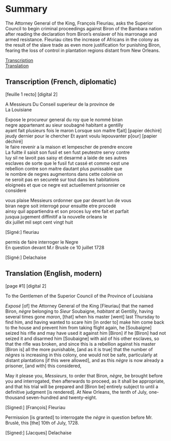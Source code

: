 # Summary  
The Attorney General of the King, François Fleuriau, asks the Superior Council to begin criminal proceedings against Biron of the Bambara nation after reading the declaration from Biron’s enslaver of his marronage and armed resistance. Fleuriau cites the increase of Africans in the colony as the result of the slave trade as even more justification for punishing Biron, fearing the loss of control in plantation regions distant from New Orleans.  
  
[Transcription](#transcription-(French,-diplomatic))  
[Translation](#translation-(English,-modern))  

## Transcription (French, diplomatic)  
  
[feuille 1 recto] [digital 2]  
  
  
A Messieurs Du Conseil superieur de la province de  
La Louisiane  
  
Expose le procureur general du roy que le nommé biran  
negre appartenant au sieur soubagné habitant a gentilly  
ayant fait plusieurs fois le maron Lorsque son maitre f[ait] [papier déchiré]  
jeudy dernier pour le chercher Et ayant voulu lepouvanter p[our] [papier déchiré]  
le faire revenir a la maison et lempescher de prendre encore  
La fuitte il saisit son fusil et sen fust peutestre servy contre  
luy sil ne lavoit pas saisy et desarmé a laide de ses autres  
esclaves de sorte que le fusil fut cassé et comme cest une  
rebellion contre son maitre dautant plus punissable que  
le nombre de negres augmentons dans cette colonie on  
ne seroit pas en secureté sur tout dans les habitations  
eloigneés et que ce negre est actuellement prisonnier ce  
consideré  
  
vous plaise Messieurs ordonner que par devant lun de vous  
biran negre soit interrogé pour ensuitte etre procedé  
ainsy quil appartiendra et son proces luy etre fait et parfait  
jusqua jugement diffinitif a la nouvelle orleans le  
dix juillet mil sept cent vingt huit   
  
  
[Signé:] fleuriau   
  
  
permis de faire interroger le Negre  
En question devant M.r Brusle ce 10 juillet 1728  
  
[Signé:] Delachaise  
  
## Translation (English, modern)  
  
[page #1] [digital 2]  
  
  
To the Gentlemen of the Superior Council of the Province of Louisiana  
  
*Exposé* [of] the Attorney General of the King [Fleuriau] that the named Biron, *nègre* belonging to *Sieur* Soubaigne, *habitant* at Gentilly, having several times gone *maron*, [that] when his master [went] last Thursday to find him, and having wanted to scare him [in order to] make him come back to the house and prevent him from taking flight again, he [Soubaigne] seized his rifle and may have used it against  him [Biron] if he [Biron] had not seized it and disarmed him [Soubaigne] with aid of his other esclaves, so that the rifle was broken, and since this is a rebellion against his master [Biron is] all the more punishable, [and as it is true] that the number of *nègres* is increasing in this colony, one would not be safe, particularly at distant plantations [if this were allowed], and as this *nègre* is now already a prisoner, [and with] this considered,  
  
May it please you, *Messieurs*, to order that Biron, *nègre*, be brought before you and interrogated, then afterwards to proceed, as it shall be appropriate, and that his trial will be prepared and [Biron be] entirely subject to until a definitive judgment [is rendered]. At New Orleans, the tenth of July, one-thousand seven-hundred and twenty-eight.   
  
  
[Signed:] [François] Fleuriau   
  
Permission [is granted] to interrogate the *nègre* in question before Mr. Bruslé, this [the] 10th of July, 1728.  
  
  
[Signed:] [Jacques] Delachaise  
